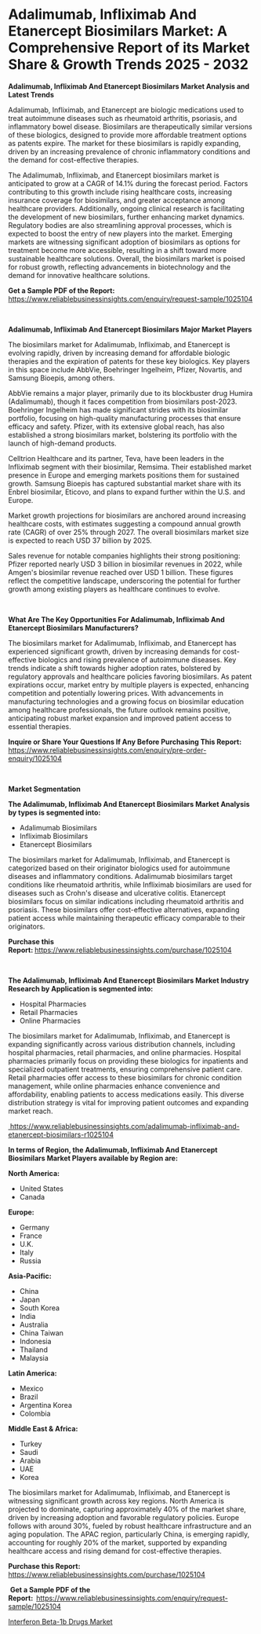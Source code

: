 <p><h1>Adalimumab, Infliximab And Etanercept Biosimilars Market: A Comprehensive Report of its Market Share & Growth Trends 2025 - 2032</h1></p><p><strong>Adalimumab, Infliximab And Etanercept Biosimilars Market Analysis and Latest Trends</strong></p>
<p><p>Adalimumab, Infliximab, and Etanercept are biologic medications used to treat autoimmune diseases such as rheumatoid arthritis, psoriasis, and inflammatory bowel disease. Biosimilars are therapeutically similar versions of these biologics, designed to provide more affordable treatment options as patents expire. The market for these biosimilars is rapidly expanding, driven by an increasing prevalence of chronic inflammatory conditions and the demand for cost-effective therapies.</p><p>The Adalimumab, Infliximab, and Etanercept biosimilars market is anticipated to grow at a CAGR of 14.1% during the forecast period. Factors contributing to this growth include rising healthcare costs, increasing insurance coverage for biosimilars, and greater acceptance among healthcare providers. Additionally, ongoing clinical research is facilitating the development of new biosimilars, further enhancing market dynamics. Regulatory bodies are also streamlining approval processes, which is expected to boost the entry of new players into the market. Emerging markets are witnessing significant adoption of biosimilars as options for treatment become more accessible, resulting in a shift toward more sustainable healthcare solutions. Overall, the biosimilars market is poised for robust growth, reflecting advancements in biotechnology and the demand for innovative healthcare solutions.</p></p>
<p><strong>Get a Sample PDF of the Report:&nbsp;</strong> <a href="https://www.reliablebusinessinsights.com/enquiry/request-sample/1025104?utm_campaign=2190&utm_medium=2&utm_source=Github&utm_content=ia&utm_term=22032025&utm_id=adalimumab-infliximab-and-etanercept-biosimilars">https://www.reliablebusinessinsights.com/enquiry/request-sample/1025104</a></p>
<p>&nbsp;</p>
<p><strong>Adalimumab, Infliximab And Etanercept Biosimilars Major Market Players</strong></p>
<p><p>The biosimilars market for Adalimumab, Infliximab, and Etanercept is evolving rapidly, driven by increasing demand for affordable biologic therapies and the expiration of patents for these key biologics. Key players in this space include AbbVie, Boehringer Ingelheim, Pfizer, Novartis, and Samsung Bioepis, among others. </p><p>AbbVie remains a major player, primarily due to its blockbuster drug Humira (Adalimumab), though it faces competition from biosimilars post-2023. Boehringer Ingelheim has made significant strides with its biosimilar portfolio, focusing on high-quality manufacturing processes that ensure efficacy and safety. Pfizer, with its extensive global reach, has also established a strong biosimilars market, bolstering its portfolio with the launch of high-demand products.</p><p>Celltrion Healthcare and its partner, Teva, have been leaders in the Infliximab segment with their biosimilar, Remsima. Their established market presence in Europe and emerging markets positions them for sustained growth. Samsung Bioepis has captured substantial market share with its Enbrel biosimilar, Eticovo, and plans to expand further within the U.S. and Europe.</p><p>Market growth projections for biosimilars are anchored around increasing healthcare costs, with estimates suggesting a compound annual growth rate (CAGR) of over 25% through 2027. The overall biosimilars market size is expected to reach USD 37 billion by 2025.</p><p>Sales revenue for notable companies highlights their strong positioning: Pfizer reported nearly USD 3 billion in biosimilar revenues in 2022, while Amgen's biosimilar revenue reached over USD 1 billion. These figures reflect the competitive landscape, underscoring the potential for further growth among existing players as healthcare continues to evolve.</p></p>
<p>&nbsp;</p>
<p><strong>What Are The Key Opportunities For Adalimumab, Infliximab And Etanercept Biosimilars Manufacturers?</strong></p>
<p><p>The biosimilars market for Adalimumab, Infliximab, and Etanercept has experienced significant growth, driven by increasing demands for cost-effective biologics and rising prevalence of autoimmune diseases. Key trends indicate a shift towards higher adoption rates, bolstered by regulatory approvals and healthcare policies favoring biosimilars. As patent expirations occur, market entry by multiple players is expected, enhancing competition and potentially lowering prices. With advancements in manufacturing technologies and a growing focus on biosimilar education among healthcare professionals, the future outlook remains positive, anticipating robust market expansion and improved patient access to essential therapies.</p></p>
<p><strong>Inquire or Share Your Questions If Any Before Purchasing This Report:</strong> <a href="https://www.reliablebusinessinsights.com/enquiry/pre-order-enquiry/1025104?utm_campaign=2190&utm_medium=2&utm_source=Github&utm_content=ia&utm_term=22032025&utm_id=adalimumab-infliximab-and-etanercept-biosimilars">https://www.reliablebusinessinsights.com/enquiry/pre-order-enquiry/1025104</a></p>
<p>&nbsp;</p>
<p><strong>Market Segmentation</strong></p>
<p><strong>The Adalimumab, Infliximab And Etanercept Biosimilars Market Analysis by types is segmented into:</strong></p>
<p><ul><li>Adalimumab Biosimilars</li><li>Infliximab Biosimilars</li><li>Etanercept Biosimilars</li></ul></p>
<p><p>The biosimilars market for Adalimumab, Infliximab, and Etanercept is categorized based on their originator biologics used for autoimmune diseases and inflammatory conditions. Adalimumab biosimilars target conditions like rheumatoid arthritis, while Infliximab biosimilars are used for diseases such as Crohn's disease and ulcerative colitis. Etanercept biosimilars focus on similar indications including rheumatoid arthritis and psoriasis. These biosimilars offer cost-effective alternatives, expanding patient access while maintaining therapeutic efficacy comparable to their originators.</p></p>
<p><strong>Purchase this Report:&nbsp;</strong><a href="https://www.reliablebusinessinsights.com/purchase/1025104?utm_campaign=2190&utm_medium=2&utm_source=Github&utm_content=ia&utm_term=22032025&utm_id=adalimumab-infliximab-and-etanercept-biosimilars">https://www.reliablebusinessinsights.com/purchase/1025104</a></p>
<p>&nbsp;</p>
<p><strong>The Adalimumab, Infliximab And Etanercept Biosimilars Market Industry Research by Application is segmented into:</strong></p>
<p><ul><li>Hospital Pharmacies</li><li>Retail Pharmacies</li><li>Online Pharmacies</li></ul></p>
<p><p>The biosimilars market for Adalimumab, Infliximab, and Etanercept is expanding significantly across various distribution channels, including hospital pharmacies, retail pharmacies, and online pharmacies. Hospital pharmacies primarily focus on providing these biologics for inpatients and specialized outpatient treatments, ensuring comprehensive patient care. Retail pharmacies offer access to these biosimilars for chronic condition management, while online pharmacies enhance convenience and affordability, enabling patients to access medications easily. This diverse distribution strategy is vital for improving patient outcomes and expanding market reach.</p></p>
<p><a href="https://www.reliablebusinessinsights.com/adalimumab-infliximab-and-etanercept-biosimilars-r1025104?utm_campaign=2190&utm_medium=2&utm_source=Github&utm_content=ia&utm_term=22032025&utm_id=adalimumab-infliximab-and-etanercept-biosimilars">&nbsp;https://www.reliablebusinessinsights.com/adalimumab-infliximab-and-etanercept-biosimilars-r1025104</a></p>
<p><strong>In terms of Region, the Adalimumab, Infliximab And Etanercept Biosimilars Market Players available by Region are:</strong></p>
<p>
    <p> <strong> North America: </strong>
        <ul>
            <li>United States</li>
            <li>Canada</li>
        </ul>
        </p> 
    <p> <strong> Europe: </strong>
        <ul>
            <li>Germany</li>
            <li>France</li>
            <li>U.K.</li>
            <li>Italy</li>
            <li>Russia</li>
        </ul>
        </p> 
    <p> <strong> Asia-Pacific: </strong>
        <ul>
            <li>China</li>
            <li>Japan</li>
            <li>South Korea</li>
            <li>India</li>
            <li>Australia</li>
            <li>China Taiwan</li>
            <li>Indonesia</li>
            <li>Thailand</li>
            <li>Malaysia</li>
        </ul>
        </p> 
    <p> <strong> Latin America: </strong>
        <ul>
            <li>Mexico</li>
            <li>Brazil</li>
            <li>Argentina Korea</li>
            <li>Colombia</li>
        </ul>
        </p> 
    <p> <strong> Middle East & Africa: </strong>
        <ul>
            <li>Turkey</li>
            <li>Saudi</li>
            <li>Arabia</li>
            <li>UAE</li>
            <li>Korea</li>
        </ul>
    </p>
    </p>
<p><p>The biosimilars market for Adalimumab, Infliximab, and Etanercept is witnessing significant growth across key regions. North America is projected to dominate, capturing approximately 40% of the market share, driven by increasing adoption and favorable regulatory policies. Europe follows with around 30%, fueled by robust healthcare infrastructure and an aging population. The APAC region, particularly China, is emerging rapidly, accounting for roughly 20% of the market, supported by expanding healthcare access and rising demand for cost-effective therapies.</p></p>
<p><strong>Purchase this Report: </strong><a href="https://www.reliablebusinessinsights.com/purchase/1025104?utm_campaign=2190&utm_medium=2&utm_source=Github&utm_content=ia&utm_term=22032025&utm_id=adalimumab-infliximab-and-etanercept-biosimilars">https://www.reliablebusinessinsights.com/purchase/1025104</a></p>
<p>&nbsp;<strong>Get a Sample PDF of the Report:&nbsp;&nbsp;</strong><a href="https://www.reliablebusinessinsights.com/enquiry/request-sample/1025104?utm_campaign=2190&utm_medium=2&utm_source=Github&utm_content=ia&utm_term=22032025&utm_id=adalimumab-infliximab-and-etanercept-biosimilars">https://www.reliablebusinessinsights.com/enquiry/request-sample/1025104</a></p>
<p><strong></strong></p>
<p><p><a href="https://github.com/AshrafKhan865/Market-Research-Report-List-1/blob/main/interferon-beta-1b-drugs-market.md?utm_campaign=2190&utm_medium=2&utm_source=Github&utm_content=ia&utm_term=22032025&utm_id=adalimumab-infliximab-and-etanercept-biosimilars">Interferon Beta-1b Drugs Market</a></p></p>